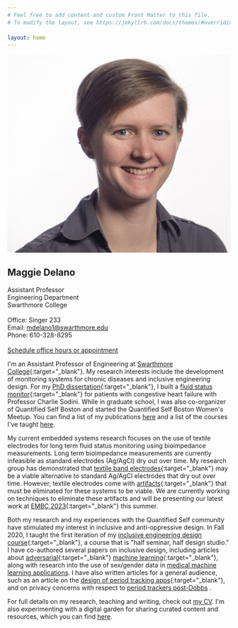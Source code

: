 ```yaml
---
# Feel free to add content and custom Front Matter to this file.
# To modify the layout, see https://jekyllrb.com/docs/themes/#overriding-theme-defaults

layout: home
---
```


<html>
    <div id="all_together">
        <div id="headshot">
            <img src="MKD_headshot.jpg">
        </div>
        <div id="text">
            <h2>Maggie Delano</h2>
                Assistant Professor <br>
                Engineering Department <br>
                Swarthmore College <br>
                <br>
                Office: Singer 233 <br>
                Email: <a href="mailto:mdelano1@swarthmore.edu">mdelano1@swarthmore.edu</a> <br>
                Phone: 610-328-8295 <br>
                <br>
                <a href="https://calendly.com/maggiedelano/meet">Schedule office hours or appointment</a>
                <br>
        </div>
    </div>
</html>

I'm an Assistant Professor of Engineering at [Swarthmore College](https://www.swarthmore.edu/){:target="_blank"}. My research interests include the development of monitoring systems for chronic diseases and inclusive engineering design. For my [PhD dissertation](https://dspace.mit.edu/handle/1721.1/115636){:target="_blank"}, I built a [fluid status monitor](http://www.analog.com/en/landing-pages/001/medrc.html){:target="_blank"} for patients with congestive heart failure with Professor Charlie Sodini.  While in graduate school, I was also co-organizer of Quantified Self Boston and started the Quantified Self Boston Women's Meetup. You can find a list of my publications [here](/publications) and a list of the courses I've taught [here](/teaching). 

My current embedded systems research focuses on the use of textile electrodes for long term fluid status monitoring using bioimpedance measurements. Long term bioimpedance measurements are currently infeasible as standard electrodes (Ag/AgCl) dry out over time. My research group has demonstrated that [textile band electrodes](https://doi.org/10.1088/2057-1976/ab5b02){:target="_blank"} may be a viable alternative to standard Ag/AgCl electrodes that dry out over time. However, textile electrodes come with [artifacts](https://doi.org/10.3389/felec.2021.762442){:target="_blank"} that must be eliminated for these systems to be viable. We are currently working on techniques to eliminate these artifacts and will be presenting our latest work at [EMBC 2023](https://embc.embs.org/2023/){:target="_blank"} this summer.  

Both my research and my experiences with the Quantified Self community have stimulated my interest in inclusive and anti-oppressive design. In Fall 2020, I taught the first iteration of my [inclusive engineering design course](https://www.notion.so/ENGR-053-FA20-aab6498961fe4d3d85c9d9f31e0cdbef "ENGR 053"){:target="_blank"}, a course that is "half seminar, half design studio."  I have co-authored several papers on inclusive design, including articles about [adversarial](https://arxiv.org/abs/2012.02048){:target="_blank"} [machine learning](https://arxiv.org/abs/2107.10302){:target="_blank"}, along with research into the use of sex/gender data in [medical machine learning applications](https://doi.org/10.1016/j.patter.2022.100534). I have also written articles for a general audience, such as an article on the [design of period tracking apps](https://medium.com/@maggied/i-tried-tracking-my-period-and-it-was-even-worse-than-i-could-have-imagined-bb46f869f45){:target="_blank"}, and on privacy concerns with respect to [period trackers post-Dobbs](https://medium.com/@Kendra_Serra/fear-uncertainty-and-period-trackers-340ab8fdff74) .

For full details on my research, teaching and writing, check out [my CV](cv_mkd.pdf). I'm also experimenting with a digital garden for sharing curated content and resources, which you can find [here](/garden).